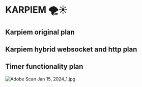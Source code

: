 # KARPIEM 🌪️☀️

## Karpiem original plan

## Karpiem hybrid websocket and http plan

## Timer functionality plan
![Adobe Scan Jan 15, 2024_1.jpg](https://github.com/L42ARO/karpiem/assets/89555610/cbf886d3-64b6-45dd-ac0d-a75da45fde9c)
